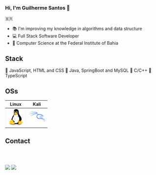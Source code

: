 ### Hi, I'm Guilherme Santos 👋
🇧🇷
- 📚 I'm improving my knowledge in algorithms and data structure
- 💻 Full Stack Software Developer
- 🏫 Computer Science at the Federal Institute of Bahia
<h2>Stack</h2>
🔴 JavaScript, HTML and CSS
🔴 Java, SpringBoot and MySQL
🔴 C/C++
🔴 TypeScript


## OSs
| Linux | Kali |
|----------|----------|
| <img src="https://github.com/devicons/devicon/blob/master/icons/linux/linux-original.svg" title="Linux" alt="Linux" width="55" height="55"/> | <img src="https://github.com/canaleal/devicon/blob/new-icon-kali-linux/icons/kalilinux/kalilinux-original-wordmark.svg" title="Linux" alt="Linux" width="55" height="55"/> |

## Contact
<br><br>
<div> 
  <a href = "mailto:guilhermejeffofc@gmail.com"><img src="https://img.shields.io/badge/-Gmail-%23333?style=for-the-badge&logo=gmail&logoColor=white" target="_blank"></a>
  <a href="https://www.linkedin.com/in/guilherme-santos-8512a1176/" target="_blank"><img src="https://img.shields.io/badge/-LinkedIn-%230077B5?style=for-the-badge&logo=linkedin&logoColor=white" target="_blank"></a>  
</div>
